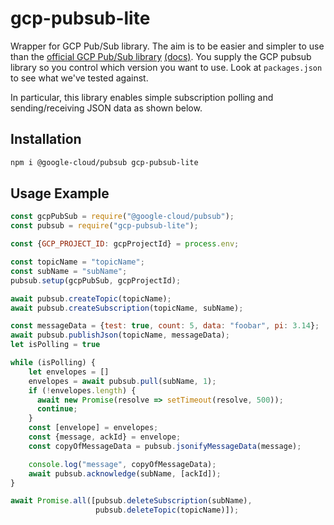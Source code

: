 # gcp-pubsub-lite
Wrapper for GCP Pub/Sub library. The aim is to be easier and simpler to use than the [official GCP Pub/Sub library](https://github.com/googleapis/nodejs-pubsub) [(docs)](https://googleapis.dev/nodejs/pubsub/latest/index.html). You supply the GCP pubsub library so you control which version you want to use. Look at `packages.json` to see what we've tested against.

In particular, this library enables simple subscription polling and sending/receiving JSON data as shown below.

## Installation

```bash
npm i @google-cloud/pubsub gcp-pubsub-lite
```


## Usage Example

```javascript
const gcpPubSub = require("@google-cloud/pubsub");
const pubsub = require("gcp-pubsub-lite");

const {GCP_PROJECT_ID: gcpProjectId} = process.env;

const topicName = "topicName";
const subName = "subName";
pubsub.setup(gcpPubSub, gcpProjectId);

await pubsub.createTopic(topicName);
await pubsub.createSubscription(topicName, subName);

const messageData = {test: true, count: 5, data: "foobar", pi: 3.14};
await pubsub.publishJson(topicName, messageData);
let isPolling = true

while (isPolling) {
    let envelopes = []
    envelopes = await pubsub.pull(subName, 1);
    if (!envelopes.length) {
      await new Promise(resolve => setTimeout(resolve, 500));
      continue;
    }
    const [envelope] = envelopes;
    const {message, ackId} = envelope;
    const copyOfMessageData = pubsub.jsonifyMessageData(message);

    console.log("message", copyOfMessageData);
    await pubsub.acknowledge(subName, [ackId]);
}

await Promise.all([pubsub.deleteSubscription(subName),
                   pubsub.deleteTopic(topicName)]);

```
